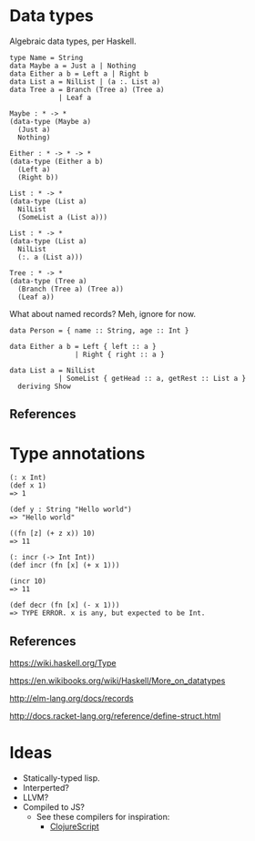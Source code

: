 
# Data types

Algebraic data types, per Haskell.

```
type Name = String
data Maybe a = Just a | Nothing
data Either a b = Left a | Right b
data List a = NilList | (a :. List a)
data Tree a = Branch (Tree a) (Tree a)
            | Leaf a

Maybe : * -> *
(data-type (Maybe a)
  (Just a)
  Nothing)

Either : * -> * -> *
(data-type (Either a b)
  (Left a)
  (Right b))

List : * -> *
(data-type (List a)
  NilList
  (SomeList a (List a)))

List : * -> *
(data-type (List a)
  NilList
  (:. a (List a)))

Tree : * -> *
(data-type (Tree a)
  (Branch (Tree a) (Tree a))
  (Leaf a))
```


What about named records? Meh, ignore for now.

```
data Person = { name :: String, age :: Int }

data Either a b = Left { left :: a }
                | Right { right :: a }

data List a = NilList
            | SomeList { getHead :: a, getRest :: List a }
  deriving Show
```

## References


# Type annotations

```
(: x Int)
(def x 1)
=> 1

(def y : String "Hello world")
=> "Hello world"

((fn [z] (+ z x)) 10)
=> 11

(: incr (-> Int Int))
(def incr (fn [x] (+ x 1)))

(incr 10)
=> 11

(def decr (fn [x] (- x 1)))
=> TYPE ERROR. x is any, but expected to be Int.
```

## References

https://wiki.haskell.org/Type

https://en.wikibooks.org/wiki/Haskell/More_on_datatypes

http://elm-lang.org/docs/records

http://docs.racket-lang.org/reference/define-struct.html

# Ideas

- Statically-typed lisp.
- Interperted?
- LLVM?
- Compiled to JS?
  - See these compilers for inspiration:
    - [ClojureScript](https://github.com/clojure/clojurescript/blob/master/src/main/clojure/cljs/compiler.cljc)

